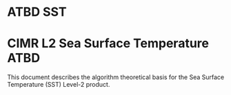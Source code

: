 # ATBD SST
# CIMR L2 Sea Surface Temperature ATBD

This document describes the algorithm theoretical basis for the Sea Surface Temperature (SST) Level-2 product.


```{tableofcontents}
```

